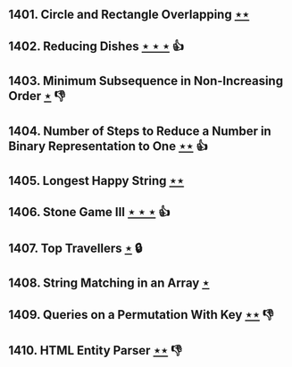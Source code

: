 ## 1401. Circle and Rectangle Overlapping [$\star\star$](https://leetcode.com/problems/circle-and-rectangle-overlapping)

## 1402. Reducing Dishes [$\star\star\star$](https://leetcode.com/problems/reducing-dishes) :thumbsup:

## 1403. Minimum Subsequence in Non-Increasing Order [$\star$](https://leetcode.com/problems/minimum-subsequence-in-non-increasing-order) :thumbsdown:

## 1404. Number of Steps to Reduce a Number in Binary Representation to One [$\star\star$](https://leetcode.com/problems/number-of-steps-to-reduce-a-number-in-binary-representation-to-one) :thumbsup:

## 1405. Longest Happy String [$\star\star$](https://leetcode.com/problems/longest-happy-string)

## 1406. Stone Game III [$\star\star\star$](https://leetcode.com/problems/stone-game-iii) :thumbsup:

## 1407. Top Travellers [$\star$](https://leetcode.com/problems/top-travellers) 🔒

## 1408. String Matching in an Array [$\star$](https://leetcode.com/problems/string-matching-in-an-array)

## 1409. Queries on a Permutation With Key [$\star\star$](https://leetcode.com/problems/queries-on-a-permutation-with-key) :thumbsdown:

## 1410. HTML Entity Parser [$\star\star$](https://leetcode.com/problems/html-entity-parser) :thumbsdown:
